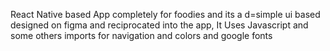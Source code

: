 React Native based App completely for foodies and its a d=simple ui based designed on figma and reciprocated into the app, It Uses Javascript and some others imports for navigation and colors and google fonts
